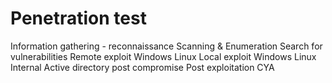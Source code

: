 # Penetration test

Information gathering - reconnaissance
Scanning & Enumeration
Search for vulnerabilities
Remote exploit
	Windows
	Linux
Local exploit
	Windows
	Linux
Internal
Active directory post compromise
Post exploitation
CYA
